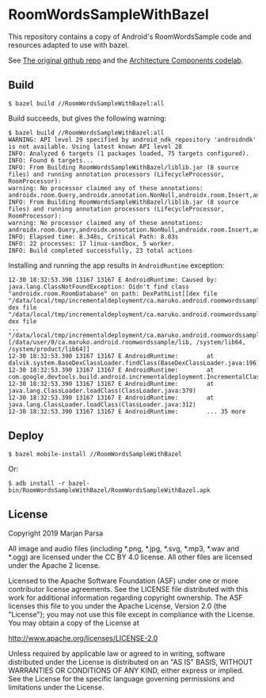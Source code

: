 RoomWordsSampleWithBazel
========================

This repository contains a copy of Android's RoomWordsSample
code and resources adapted to use with bazel.

See [The original github
repo](https://github.com/googlecodelabs/android-room-with-a-view) and
the [Architecture Components
codelab](https://codelabs.developers.google.com/codelabs/android-room-with-a-view/index.html?index=..%2F..%2Findex#0).

Build
-----
```
$ bazel build //RoomWordsSampleWithBazel:all
```

Build succeeds, but gives the following warning:
```
$ bazel build //RoomWordsSampleWithBazel:all
WARNING: API level 29 specified by android_ndk_repository 'androidndk' is not available. Using latest known API level 28
INFO: Analyzed 6 targets (1 packages loaded, 75 targets configured).
INFO: Found 6 targets...
INFO: From Building RoomWordsSampleWithBazel/liblib.jar (8 source files) and running annotation processors (LifecycleProcessor, RoomProcessor):
warning: No processor claimed any of these annotations: androidx.room.Query,androidx.annotation.NonNull,androidx.room.Insert,androidx.room.ColumnInfo,androidx.room.PrimaryKey,androidx.room.Dao,androidx.room.Database,androidx.room.Entity
INFO: From Building RoomWordsSampleWithBazel/liblib.jar (8 source files) and running annotation processors (LifecycleProcessor, RoomProcessor):
warning: No processor claimed any of these annotations: androidx.room.Query,androidx.annotation.NonNull,androidx.room.Insert,androidx.room.ColumnInfo,androidx.room.PrimaryKey,androidx.room.Dao,androidx.room.Database,androidx.room.Entity
INFO: Elapsed time: 8.348s, Critical Path: 8.03s
INFO: 22 processes: 17 linux-sandbox, 5 worker.
INFO: Build completed successfully, 23 total actions
``` 

Installing and running the app results in `AndroidRuntime` exception:

```
12-30 18:32:53.390 13167 13167 E AndroidRuntime: Caused by: java.lang.ClassNotFoundException: Didn't find class "androidx.room.RoomDatabase" on path: DexPathList[[dex file "/data/local/tmp/incrementaldeployment/ca.maruko.android.roomwordssample/dex/incremental_classes3.dex", dex file "/data/local/tmp/incrementaldeployment/ca.maruko.android.roomwordssample/dex/incremental_classes8.dex", dex file 
...
"/data/local/tmp/incrementaldeployment/ca.maruko.android.roomwordssample/dex/incremental_classes7.dex"],nativeLibraryDirectories=[/data/user/0/ca.maruko.android.roomwordssample/lib, /system/lib64, /system/product/lib64]]
12-30 18:32:53.390 13167 13167 E AndroidRuntime:        at dalvik.system.BaseDexClassLoader.findClass(BaseDexClassLoader.java:196)
12-30 18:32:53.390 13167 13167 E AndroidRuntime:        at com.google.devtools.build.android.incrementaldeployment.IncrementalClassLoader$DelegateClassLoader.findClass(IncrementalClassLoader.java:57)
12-30 18:32:53.390 13167 13167 E AndroidRuntime:        at java.lang.ClassLoader.loadClass(ClassLoader.java:379)
12-30 18:32:53.390 13167 13167 E AndroidRuntime:        at java.lang.ClassLoader.loadClass(ClassLoader.java:312)
12-30 18:32:53.390 13167 13167 E AndroidRuntime:        ... 35 more
```

Deploy
------
```
$ bazel mobile-install //RoomWordsSampleWithBazel

```

Or:

```
$ adb install -r bazel-bin/RoomWordsSampleWithBazel/RoomWordsSampleWithBazel.apk
```

License
-------

Copyright 2019 Marjan Parsa

All image and audio files (including *.png, *.jpg, *.svg, *.mp3, *.wav
and *.ogg) are licensed under the CC BY 4.0 license. All other files are
licensed under the Apache 2 license.

Licensed to the Apache Software Foundation (ASF) under one or more contributor
license agreements.  See the LICENSE file distributed with this work for
additional information regarding copyright ownership.  The ASF licenses this
file to you under the Apache License, Version 2.0 (the "License"); you may not
use this file except in compliance with the License.  You may obtain a copy of
the License at

  http://www.apache.org/licenses/LICENSE-2.0

Unless required by applicable law or agreed to in writing, software
distributed under the License is distributed on an "AS IS" BASIS, WITHOUT
WARRANTIES OR CONDITIONS OF ANY KIND, either express or implied.  See the
License for the specific language governing permissions and limitations under
the License.
